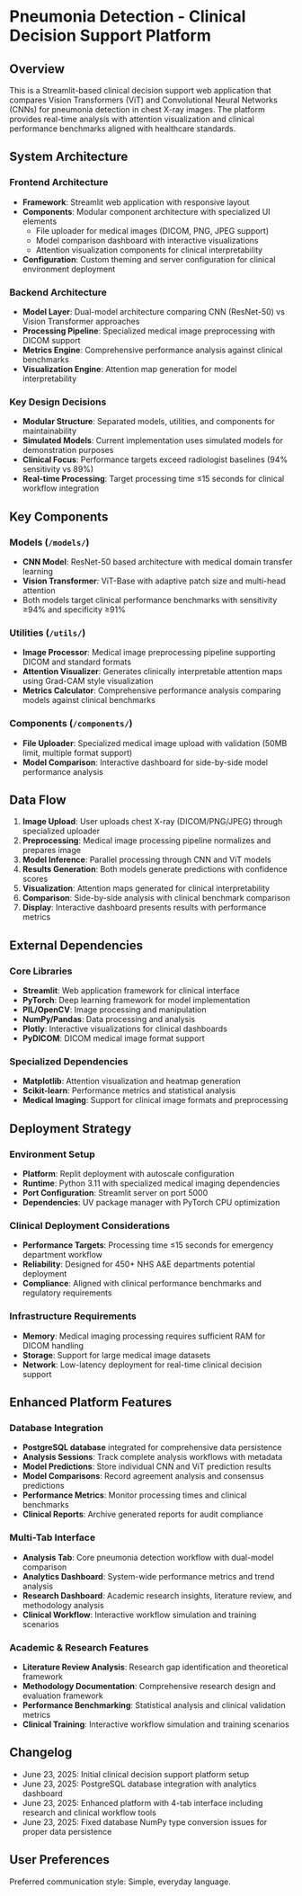 # Pneumonia Detection - Clinical Decision Support Platform

## Overview

This is a Streamlit-based clinical decision support web application that compares Vision Transformers (ViT) and Convolutional Neural Networks (CNNs) for pneumonia detection in chest X-ray images. The platform provides real-time analysis with attention visualization and clinical performance benchmarks aligned with healthcare standards.

## System Architecture

### Frontend Architecture
- **Framework**: Streamlit web application with responsive layout
- **Components**: Modular component architecture with specialized UI elements
  - File uploader for medical images (DICOM, PNG, JPEG support)
  - Model comparison dashboard with interactive visualizations
  - Attention visualization components for clinical interpretability
- **Configuration**: Custom theming and server configuration for clinical environment deployment

### Backend Architecture
- **Model Layer**: Dual-model architecture comparing CNN (ResNet-50) vs Vision Transformer approaches
- **Processing Pipeline**: Specialized medical image preprocessing with DICOM support
- **Metrics Engine**: Comprehensive performance analysis against clinical benchmarks
- **Visualization Engine**: Attention map generation for model interpretability

### Key Design Decisions
- **Modular Structure**: Separated models, utilities, and components for maintainability
- **Simulated Models**: Current implementation uses simulated models for demonstration purposes
- **Clinical Focus**: Performance targets exceed radiologist baselines (94% sensitivity vs 89%)
- **Real-time Processing**: Target processing time ≤15 seconds for clinical workflow integration

## Key Components

### Models (`/models/`)
- **CNN Model**: ResNet-50 based architecture with medical domain transfer learning
- **Vision Transformer**: ViT-Base with adaptive patch size and multi-head attention
- Both models target clinical performance benchmarks with sensitivity ≥94% and specificity ≥91%

### Utilities (`/utils/`)
- **Image Processor**: Medical image preprocessing pipeline supporting DICOM and standard formats
- **Attention Visualizer**: Generates clinically interpretable attention maps using Grad-CAM style visualization
- **Metrics Calculator**: Comprehensive performance analysis comparing models against clinical benchmarks

### Components (`/components/`)
- **File Uploader**: Specialized medical image upload with validation (50MB limit, multiple format support)
- **Model Comparison**: Interactive dashboard for side-by-side model performance analysis

## Data Flow

1. **Image Upload**: User uploads chest X-ray (DICOM/PNG/JPEG) through specialized uploader
2. **Preprocessing**: Medical image processing pipeline normalizes and prepares image
3. **Model Inference**: Parallel processing through CNN and ViT models
4. **Results Generation**: Both models generate predictions with confidence scores
5. **Visualization**: Attention maps generated for clinical interpretability
6. **Comparison**: Side-by-side analysis with clinical benchmark comparison
7. **Display**: Interactive dashboard presents results with performance metrics

## External Dependencies

### Core Libraries
- **Streamlit**: Web application framework for clinical interface
- **PyTorch**: Deep learning framework for model implementation
- **PIL/OpenCV**: Image processing and manipulation
- **NumPy/Pandas**: Data processing and analysis
- **Plotly**: Interactive visualizations for clinical dashboards
- **PyDICOM**: DICOM medical image format support

### Specialized Dependencies
- **Matplotlib**: Attention visualization and heatmap generation
- **Scikit-learn**: Performance metrics and statistical analysis
- **Medical Imaging**: Support for clinical image formats and preprocessing

## Deployment Strategy

### Environment Setup
- **Platform**: Replit deployment with autoscale configuration
- **Runtime**: Python 3.11 with specialized medical imaging dependencies
- **Port Configuration**: Streamlit server on port 5000
- **Dependencies**: UV package manager with PyTorch CPU optimization

### Clinical Deployment Considerations
- **Performance Targets**: Processing time ≤15 seconds for emergency department workflow
- **Reliability**: Designed for 450+ NHS A&E departments potential deployment
- **Compliance**: Aligned with clinical performance benchmarks and regulatory requirements

### Infrastructure Requirements
- **Memory**: Medical imaging processing requires sufficient RAM for DICOM handling
- **Storage**: Support for large medical image datasets
- **Network**: Low-latency deployment for real-time clinical decision support

## Enhanced Platform Features

### Database Integration
- **PostgreSQL database** integrated for comprehensive data persistence
- **Analysis Sessions**: Track complete analysis workflows with metadata
- **Model Predictions**: Store individual CNN and ViT prediction results
- **Model Comparisons**: Record agreement analysis and consensus predictions
- **Performance Metrics**: Monitor processing times and clinical benchmarks
- **Clinical Reports**: Archive generated reports for audit compliance

### Multi-Tab Interface
- **Analysis Tab**: Core pneumonia detection workflow with dual-model comparison
- **Analytics Dashboard**: System-wide performance metrics and trend analysis
- **Research Dashboard**: Academic research insights, literature review, and methodology analysis
- **Clinical Workflow**: Interactive workflow simulation and training scenarios

### Academic & Research Features
- **Literature Review Analysis**: Research gap identification and theoretical framework
- **Methodology Documentation**: Comprehensive research design and evaluation framework
- **Performance Benchmarking**: Statistical analysis and clinical validation metrics
- **Clinical Training**: Interactive workflow simulation and training scenarios

## Changelog

- June 23, 2025: Initial clinical decision support platform setup
- June 23, 2025: PostgreSQL database integration with analytics dashboard
- June 23, 2025: Enhanced platform with 4-tab interface including research and clinical workflow tools
- June 23, 2025: Fixed database NumPy type conversion issues for proper data persistence

## User Preferences

Preferred communication style: Simple, everyday language.
